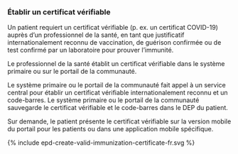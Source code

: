### Établir un certificat vérifiable 

Un patient requiert un certificat vérifiable (p. ex. un certificat COVID-19) auprès d’un professionnel de la santé, en tant que justificatif internationalement reconnu de vaccination, de guérison confirmée ou de test confirmé par un laboratoire pour prouver l’immunité.

Le professionnel de la santé établit un certificat vérifiable dans le système primaire ou sur le portail de la communauté.

Le système primaire ou le portail de la communauté fait appel à un service central pour établir un certificat vérifiable internationalement reconnu et un code-barres. Le système primaire ou le portail de la communauté sauvegarde le certificat vérifiable et le code-barres dans le DEP du patient.

Sur demande, le patient présente le certificat vérifiable sur la version mobile du portail pour les patients ou dans une application mobile spécifique.

<div>{% include epd-create-valid-immunization-certificate-fr.svg %}</div>

